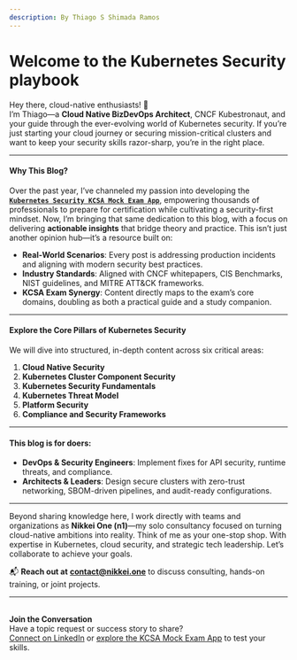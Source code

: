 ```yaml
---
description: By Thiago S Shimada Ramos
---
```


# Welcome to the Kubernetes Security playbook

Hey there, cloud-native enthusiasts! 👋\
I’m Thiago—a **Cloud Native BizDevOps Architect**, CNCF Kubestronaut, and your guide through the ever-evolving world of Kubernetes security. If  you’re just starting your cloud journey or securing mission-critical clusters and want to keep your security skills razor-sharp, you’re in the right place.

***

#### **Why This Blog?**

Over the past year, I’ve channeled my passion into developing the [**`Kubernetes Security KCSA Mock Exam App`**](https://github.com/thiago4go/kubernetes-security-kcsa-mock), empowering thousands of professionals to prepare for certification while cultivating a security-first mindset. Now, I’m bringing that same dedication to this blog, with a focus on delivering **actionable insights** that bridge theory and practice. This isn’t just another opinion hub—it’s a resource built on:

* **Real-World Scenarios**: Every post is addressing production incidents and aligning with modern security best practices.
* **Industry Standards**: Aligned with CNCF whitepapers, CIS Benchmarks, NIST guidelines, and MITRE ATT\&CK frameworks.
* **KCSA Exam Synergy**: Content directly maps to the exam’s core domains, doubling as both a practical guide and a study companion.

***

#### **Explore the Core Pillars of Kubernetes Security**

We will dive into structured, in-depth content across six critical areas:

1. **Cloud Native Security**
2. **Kubernetes Cluster Component Security**
3. **Kubernetes Security Fundamentals**
4. **Kubernetes Threat Model**
5. **Platform Security**
6. **Compliance and Security Frameworks**

***

#### This blog is for **doers**:

* **DevOps & Security Engineers**: Implement fixes for API security, runtime threats, and compliance.
* **Architects & Leaders**: Design secure clusters with zero-trust networking, SBOM-driven pipelines, and audit-ready configurations.

***

Beyond sharing knowledge here, I work directly with teams and organizations as **Nikkei One (n1)**—my solo consultancy focused on turning cloud-native ambitions into reality. Think of me as your one-stop shop. With expertise in Kubernetes, cloud security, and strategic tech leadership. Let’s collaborate to achieve your goals.

📬 **Reach out at** [**contact@nikkei.one**](mailto:contact@nikkei.one) to discuss consulting, hands-on training, or joint projects.

***

\
**Join the Conversation**\
Have a topic request or success story to share?\
[Connect on LinkedIn](https://www.linkedin.com/in/thiago4go/) or [explore the KCSA Mock Exam App](https://kubernetes-security-kcsa-mock.vercel.app/) to test your skills.
